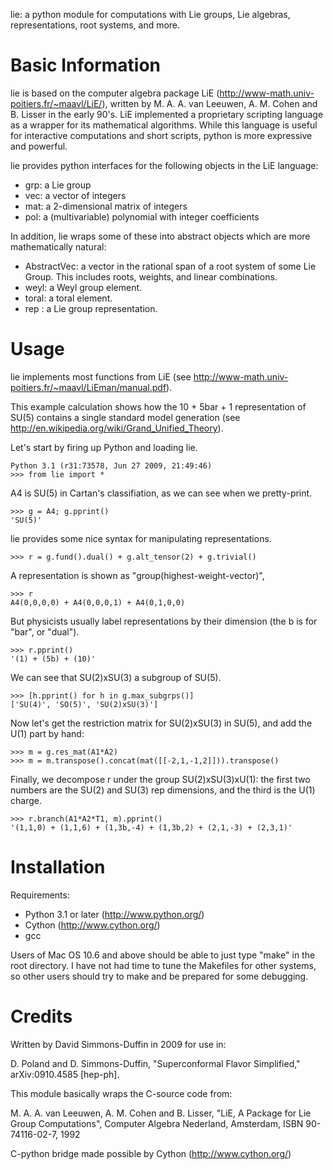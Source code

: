 lie: a python module for computations with Lie groups, Lie algebras,
representations, root systems, and more.

Basic Information
=================

lie is based on the computer algebra package LiE
(http://www-math.univ-poitiers.fr/~maavl/LiE/), written by
M. A. A. van Leeuwen, A. M. Cohen and B. Lisser in the early 90's.
LiE implemented a proprietary scripting language as a wrapper for its
mathematical algorithms.  While this language is useful for
interactive computations and short scripts, python is more expressive
and powerful.

lie provides python interfaces for the following objects in the LiE language:

 - grp: a Lie group
 - vec: a vector of integers
 - mat: a 2-dimensional matrix of integers
 - pol: a (multivariable) polynomial with integer coefficients

In addition, lie wraps some of these into abstract objects which
are more mathematically natural:

 - AbstractVec: a vector in the rational span of a root system of some
                Lie Group. This includes roots, weights, and linear
                combinations.
 - weyl: a Weyl group element.
 - toral: a toral element.
 - rep : a Lie group representation.

Usage
=====

lie implements most functions from LiE
(see http://www-math.univ-poitiers.fr/~maavl/LiEman/manual.pdf).

This example calculation shows how the 10 + 5bar + 1 representation of
SU(5) contains a single standard model generation (see
http://en.wikipedia.org/wiki/Grand_Unified_Theory).

Let's start by firing up Python and loading lie.

    Python 3.1 (r31:73578, Jun 27 2009, 21:49:46)
    >>> from lie import *

A4 is SU(5) in Cartan's classifiation, as we can see when we
pretty-print.

    >>> g = A4; g.pprint()
    'SU(5)'

lie provides some nice syntax for manipulating representations.

    >>> r = g.fund().dual() + g.alt_tensor(2) + g.trivial()

A representation is shown as "group(highest-weight-vector)",

    >>> r
    A4(0,0,0,0) + A4(0,0,0,1) + A4(0,1,0,0)

But physicists usually label representations by their dimension
(the b is for "bar", or "dual").

    >>> r.pprint()
    '(1) + (5b) + (10)'

We can see that SU(2)xSU(3) a subgroup of SU(5).

    >>> [h.pprint() for h in g.max_subgrps()]
    ['SU(4)', 'SO(5)', 'SU(2)xSU(3)']

Now let's get the restriction matrix for SU(2)xSU(3) in SU(5), and
add the U(1) part by hand:

    >>> m = g.res_mat(A1*A2)
    >>> m = m.transpose().concat(mat([[-2,1,-1,2]])).transpose()

Finally, we decompose r under the group SU(2)xSU(3)xU(1):
the first two numbers are the SU(2) and SU(3) rep dimensions,
and the third is the U(1) charge.

    >>> r.branch(A1*A2*T1, m).pprint() 
    '(1,1,0) + (1,1,6) + (1,3b,-4) + (1,3b,2) + (2,1,-3) + (2,3,1)'

Installation
============

Requirements:

 - Python 3.1 or later (http://www.python.org/)
 - Cython (http://www.cython.org/)
 - gcc

Users of Mac OS 10.6 and above should be able to just type "make" in
the root directory.  I have not had time to tune the Makefiles for
other systems, so other users should try to make and be prepared for
some debugging.

Credits
=======

Written by David Simmons-Duffin in 2009 for use in:
 
 D. Poland and D. Simmons-Duffin, "Superconformal Flavor Simplified,"
 arXiv:0910.4585 [hep-ph].

This module basically wraps the C-source code from:

 M. A. A. van Leeuwen, A. M. Cohen and B. Lisser, "LiE, A Package for
 Lie Group Computations", Computer Algebra Nederland, Amsterdam, ISBN
 90-74116-02-7, 1992

C-python bridge made possible by Cython (http://www.cython.org/)

